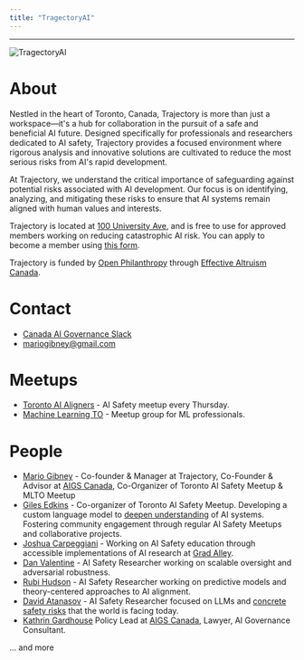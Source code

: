 ```yaml
---
title: "TragectoryAI"
---
```



---

![TragectoryAI](/images/trajectoryai.png)

# About
Nestled in the heart of Toronto, Canada, Trajectory is more than just a workspace—it's a hub for collaboration in the pursuit of a safe and beneficial AI future. Designed specifically for professionals and researchers dedicated to AI safety, Trajectory provides a focused environment where rigorous analysis and innovative solutions are cultivated to reduce the most serious risks from AI's rapid development.

At Trajectory, we understand the critical importance of safeguarding against potential risks associated with AI development. Our focus is on identifying, analyzing, and mitigating these risks to ensure that AI systems remain aligned with human values and interests.

Trajectory is located at [100 University Ave](https://maps.app.goo.gl/v1LEbqWVmmVQGxpcA), and is free to use for approved members working on reducing catastrophic AI risk. You can apply to become a member using [this form](https://airtable.com/appATvokZwUid8pMG/shrvbbpq9clEvXaOH).

Trajectory is funded by [Open Philanthropy](https://www.openphilanthropy.org/) through [Effective Altruism Canada](https://effectivealtruismcanada.com/). 


# Contact

- [Canada AI Governance Slack](https://canada-ais.slack.com)
- [mariogibney@gmail.com](https://mail.google.com/mail/u/0/?view=cm&fs=1&to=mariogibney@gmail.com&tf=1)

# Meetups
- [Toronto AI Aligners](https://www.meetup.com/toronto-ai-aligners) - AI Safety meetup every Thursday.
- [Machine Learning TO](https://www.meetup.com/Machine-Learning-TO-Meetup/) - Meetup group for ML professionals.

# People

- [Mario Gibney](https://www.linkedin.com/in/mario-gibney-08bb7b45) -  Co-founder & Manager at Trajectory, Co-Founder & Advisor at [AIGS Canada](aigs.ca), Co-Organizer of Toronto AI Safety Meetup & MLTO Meetup
- [Giles Edkins](https://www.linkedin.com/in/giles-edkins/) - Co-organizer of Toronto AI Safety Meetup. Developing a custom language model to [deepen understanding](https://alignedattention.wordpress.com/) of AI systems. Fostering community engagement through regular AI Safety Meetups and collaborative projects.
- [Joshua Carpeggiani](https://joshcarp.com/) - Working on AI Safety education through accessible implementations of AI research at [Grad Alley](https://gradalley.com).
- [Dan Valentine](https://www.linkedin.com/in/dan-valentine/) - AI Safety Researcher working on scalable oversight and adversarial robustness.
- [Rubi Hudson](https://www.alignmentforum.org/users/rubi-j-hudson) - AI Safety Researcher working on predictive models and theory-centered approaches to AI alignment.
- [David Atanasov](https://www.linkedin.com/in/david-atanasov-530a60253/) - AI Safety Researcher focused on LLMs and [concrete safety risks](https://arxiv.org/search/cs?searchtype=author&query=Atanasov,+D) that the world is facing today.
- [Kathrin Gardhouse](https://aigs.ca/team/kathrin-gardhouse/) Policy Lead at [AIGS Canada](aigs.ca), Lawyer, AI Governance Consultant.

... and more
